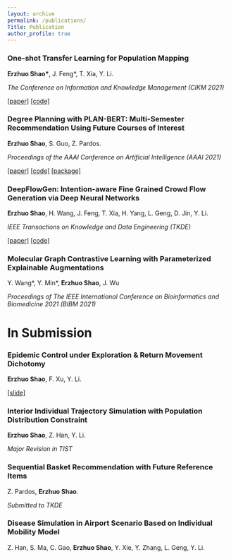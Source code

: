```yaml
---
layout: archive
permalink: /publications/
Title: Publication
author_profile: true
---
```


### One-shot Transfer Learning for Population Mapping

**Erzhuo Shao\***, J. Feng\*, T. Xia, Y. Li.

*The Conference on Information and Knowledge Management (CIKM 2021)*

[[paper]](https://arxiv.org/abs/2108.06228) [[code]](https://github.com/erzhuoshao/PSRNet-CIKM)



### Degree Planning with PLAN-BERT: Multi-Semester Recommendation Using Future Courses of Interest

**Erzhuo Shao**, S. Guo, Z. Pardos.

*Proceedings of the AAAI Conference on Artificial Intelligence (AAAI 2021)*

[[paper]](https://ojs.aaai.org/index.php/AAAI/article/view/17751) [[code]](https://github.com/CAHLR/plan-bert-aaai) [[package]](https://pypi.org/project/PLANBERT/)



### DeepFlowGen: Intention-aware Fine Grained Crowd Flow Generation via Deep Neural Networks

**Erzhuo Shao**, H. Wang, J. Feng, T. Xia, H. Yang, L. Geng, D. Jin, Y. Li.

*IEEE Transactions on Knowledge and Data Engineering (TKDE)*

[[paper]](https://ieeexplore.ieee.org/document/9416248) [[code]](https://github.com/erzhuoshao/DeepFlowGen)



### Molecular Graph Contrastive Learning with Parameterized Explainable Augmentations

Y. Wang\*, Y. Min\*, **Erzhuo Shao**, J. Wu

*Proceedings of The IEEE International Conference on Bioinformatics and Biomedicine 2021 (BIBM 2021)*



# In Submission

### Epidemic Control under Exploration & Return Movement Dichotomy

**Erzhuo Shao**, F. Xu, Y. Li.

[[slide]](https://erzhuoshao.github.io/files/epidemic.pdf)



### Interior Individual Trajectory Simulation with Population Distribution Constraint

**Erzhuo Shao**, Z. Han, Y. Li.

*Major Revision in TIST*



### Sequential Basket Recommendation with Future Reference Items

Z. Pardos, **Erzhuo Shao**.

*Submitted to TKDE*



### Disease Simulation in Airport Scenario Based on Individual Mobility Model

Z. Han, S. Ma, C. Gao, **Erzhuo Shao**, Y. Xie, Y. Zhang, L. Geng, Y. Li.

